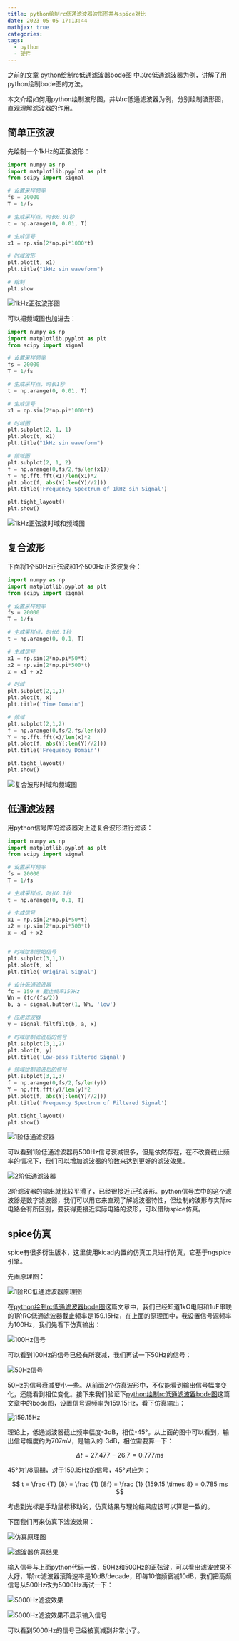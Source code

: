 ```yaml
---
title: python绘制rc低通滤波器波形图并与spice对比
date: 2023-05-05 17:13:44
mathjax: true
categories:
tags:
  - python
  - 硬件
---
```


之前的文章 [python绘制rc低通滤波器bode图](https://blog.boringhex.top/posts/c8a39d3362fb/) 中以rc低通滤波器为例，讲解了用python绘制bode图的方法。

本文介绍如何用python绘制波形图，并以rc低通滤波器为例，分别绘制波形图，直观理解滤波器的作用。

## 简单正弦波

先绘制一个1kHz的正弦波形：

``` python
import numpy as np
import matplotlib.pyplot as plt
from scipy import signal

# 设置采样频率
fs = 20000
T = 1/fs

# 生成采样点，时长0.01秒
t = np.arange(0, 0.01, T)

# 生成信号
x1 = np.sin(2*np.pi*1000*t)

# 时域波形
plt.plot(t, x1)
plt.title("1kHz sin waveform")

# 绘制
plt.show
```

<!-- more -->

![1kHz正弦波形图](https://imgs.boringhex.top/blog/Figure_1%201kHz.png)

可以把频域图也加进去：

``` python
import numpy as np
import matplotlib.pyplot as plt
from scipy import signal

# 设置采样频率
fs = 20000
T = 1/fs

# 生成采样点，时长1秒
t = np.arange(0, 0.01, T)

# 生成信号
x1 = np.sin(2*np.pi*1000*t)

# 时域图
plt.subplot(2, 1, 1)
plt.plot(t, x1)
plt.title("1kHz sin waveform")

# 频域图
plt.subplot(2, 1, 2)
f = np.arange(0,fs/2,fs/len(x1))
Y = np.fft.fft(x1)/len(x1)*2
plt.plot(f, abs(Y[:len(Y)//2]))
plt.title('Frequency Spectrum of 1kHz sin Signal')

plt.tight_layout()
plt.show()
```

![1kHz正弦波时域和频域图](https://imgs.boringhex.top/blog/Figure_1-1kHz-fd.png)

## 复合波形

下面将1个50Hz正弦波和1个500Hz正弦波复合：

``` python
import numpy as np
import matplotlib.pyplot as plt
from scipy import signal

# 设置采样频率
fs = 20000
T = 1/fs

# 生成采样点，时长0.1秒
t = np.arange(0, 0.1, T)

# 生成信号
x1 = np.sin(2*np.pi*50*t)
x2 = np.sin(2*np.pi*500*t)
x = x1 + x2

# 时域
plt.subplot(2,1,1)
plt.plot(t, x)
plt.title('Time Domain')

# 频域
plt.subplot(2,1,2)
f = np.arange(0,fs/2,fs/len(x))
Y = np.fft.fft(x)/len(x)*2
plt.plot(f, abs(Y[:len(Y)//2]))
plt.title('Frequency Domain')

plt.tight_layout()
plt.show() 
```

![复合波形时域和频域图](https://imgs.boringhex.top/blog/composite-500-50.png)

## 低通滤波器

用python信号库的滤波器对上述复合波形进行滤波：

``` python
import numpy as np
import matplotlib.pyplot as plt
from scipy import signal

# 设置采样频率
fs = 20000
T = 1/fs

# 生成采样点，时长0.1秒
t = np.arange(0, 0.1, T)

# 生成信号
x1 = np.sin(2*np.pi*50*t)
x2 = np.sin(2*np.pi*500*t)
x = x1 + x2


# 时域绘制原始信号
plt.subplot(3,1,1)
plt.plot(t, x)
plt.title('Original Signal')

# 设计低通滤波器
fc = 159 # 截止频率159Hz
Wn = (fc/(fs/2))
b, a = signal.butter(1, Wn, 'low')

# 应用滤波器
y = signal.filtfilt(b, a, x)

# 时域绘制滤波后的信号
plt.subplot(3,1,2)
plt.plot(t, y)
plt.title('Low-pass Filtered Signal')

# 频域绘制滤波后的信号
plt.subplot(3,1,3)
f = np.arange(0,fs/2,fs/len(y))
Y = np.fft.fft(y)/len(y)*2
plt.plot(f, abs(Y[:len(Y)//2]))
plt.title('Frequency Spectrum of Filtered Signal')

plt.tight_layout()
plt.show()
```

![1阶低通滤波器](https://imgs.boringhex.top/blog/500-50-159-1LP.png)

可以看到1阶低通滤波器将500Hz信号衰减很多，但是依然存在，在不改变截止频率的情况下，我们可以增加滤波器的阶数来达到更好的滤波效果。

![2阶低通滤波器](https://imgs.boringhex.top/blog/500-50-159-2lp.png)

2阶滤波器的输出就比较平滑了，已经很接近正弦波形。python信号库中的这个滤波器是数字滤波器，我们可以用它来直观了解滤波器特性，但绘制的波形与实际rc电路会有所区别，要获得更接近实际电路的波形，可以借助spice仿真。

## spice仿真

spice有很多衍生版本，这里使用kicad内置的仿真工具进行仿真，它基于ngspice引擎。

先画原理图：

![1阶RC低通滤波器原理图](https://imgs.boringhex.top/blog/20230505154641.png)

在[python绘制rc低通滤波器bode图](https://blog.boringhex.top/posts/c8a39d3362fb/)这篇文章中，我们已经知道1kΩ电阻和1uF串联的1阶RC低通滤波器截止频率是159.15Hz，在上面的原理图中，我设置信号源频率为100Hz，我们先看下仿真输出：

![100Hz信号](https://imgs.boringhex.top/blog/rc-100-spice.png)

可以看到100Hz的信号已经有所衰减，我们再试一下50Hz的信号：

![50Hz信号](https://imgs.boringhex.top/blog/rc-50-spice.png)

50Hz的信号衰减要小一些。从前面2个仿真波形中，不仅能看到输出信号幅度变化，还能看到相位变化。接下来我们验证下[python绘制rc低通滤波器bode图](https://blog.boringhex.top/posts/c8a39d3362fb/)这篇文章中的bode图，设置信号源频率为159.15Hz，看下仿真输出：

![159.15Hz](https://imgs.boringhex.top/blog/rc-159-spice.png)

理论上，低通滤波器截止频率幅度-3dB，相位-45°。从上面的图中可以看到，输出信号幅度约为707mV，是输入的-3dB，相位需要算一下：

$$
\Delta t = 27.477 - 26.7 = 0.777 ms
$$

45°为1/8周期，对于159.15Hz的信号，45°对应为：

$$
t = \frac {T} {8} = \frac {1} {8f} = \frac {1} {159.15 \times 8} = 0.785 ms
$$

考虑到光标是手动鼠标移动的，仿真结果与理论结果应该可以算是一致的。

下面我们再来仿真下滤波效果：

![仿真原理图](https://imgs.boringhex.top/blog/20230505163655.png)

![滤波器仿真结果](https://imgs.boringhex.top/blog/rc-500-50-1lp-spice.png)

输入信号与上面python代码一致，50Hz和500Hz的正弦波，可以看出滤波效果不太好，1阶rc滤波器滚降速率是10dB/decade，即每10倍频衰减10dB，我们把高频信号从500Hz改为5000Hz再试一下：

![5000Hz滤波效果](https://imgs.boringhex.top/blog/rc-5000-50-1lp-spice.png)

![5000Hz滤波效果不显示输入信号](https://imgs.boringhex.top/blog/rc-5000-50-1lp-noin-spice.png)

可以看到5000Hz的信号已经被衰减到非常小了。

